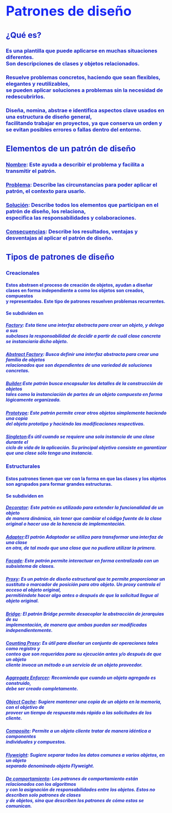 # <FONT COLOR=" #1829f5 "><h2> **Patrones de diseño**</h2>

## <FONT COLOR=" #1624c9 "><h3>¿Qué es?</h3> 

### Es una plantilla que puede aplicarse en muchas situaciones diferentes.<br> Son descripciones de clases y objetos relacionados.


### Resuelve problemas concretos, haciendo que sean flexibles, elegantes y reutilizables,<br> se pueden aplicar soluciones a problemas sin la necesidad de redescubrirlos.

### Diseña, nomina, abstrae e identifica aspectos clave usados en una estructura de diseño general,<br> facilitando trabajar en proyectos, ya que conserva un orden y se evitan posibles errores o fallas dentro del entorno.

## <FONT COLOR=" #1624c9 "><h3>Elementos de un patrón de diseño</h3>

### <u>Nombre</u>: Este ayuda a describir el problema y facilita a transmitir el patrón.

### <u>Problema</u>: Describe las circunstancias para poder aplicar el patrón, el contexto para usarlo.

### <u>Solución</u>: Describe todos los elementos que participan en el patrón de diseño, los relaciona, <br>especifica las responsabilidades y colaboraciones.

### <u>Consecuencias</u>: Describe los resultados, ventajas y desventajas al aplicar el patrón de diseño.

## <FONT COLOR=" #1624c9 "><h3>Tipos de patrones de diseño</h3>

### Creacionales

#### Estos abstraen el proceso de creación de objetos, ayudan a diseñar <br> clases en forma independiente a como los objetos son creados, compuestos  <br> y representados. Este tipo de patrones resuelven problemas recurrentes.

#### Se subdividen en

##### <u>Factory</u>: Esta tiene una interfaz abstracta para crear un objeto, y delega a sus <br> subclases la responsabilidad de decidir a partir de cuál clase concreta <br> se instanciaría dicho objeto.

##### <u>Abstract Factory</u>: Busca definir una interfaz abstracta para crear una familia de objetos <br> relacionados que son dependientes de una variedad de soluciones concretas.

##### <u>Builder</u>:Este patrón busca encapsular los detalles de la construcción de objetos<br> tales como la instanciación de partes de un objeto compuesto  en forma <br> lógicamente organizada.

##### <u>Prototype</u>: Este patrón permite crear otros objetos simplemente haciendo una copia <br>  del objeto prototipo y haciéndo las modificaciones respectivas.

##### <u>Singleton</u>:Es útil cuando se requiere una sola instancia de una clase durante el <br> ciclo de vida de la aplicación. Su principal objetivo consiste en garantizar <br> que una clase sólo tenga una instancia.

### Estructurales

#### Estos patrones tienen que ver con la forma en que las clases y los objetos <br> son agrupados para formar grandes estructuras.

#### Se subdividen en

##### <u>Decorator</u>: Este patrón es utilizado para extender la funcionalidad de un objeto <br> de manera dinámica, sin tener que cambiar el código fuente de la clase <br> original o hacer uso de la herencia de implementación.

##### <u>Adapter</u>:El patrón Adaptador se utiliza para transformar una interfaz de una clase <br> en otra, de tal modo que una clase que no pudiera utilizar la primera.

##### <u>Facade</u>: Este patrón permite interactuar en forma centralizada con un subsistema de clases.

##### <u>Proxy</u>: Es un patrón de diseño estructural que te permite proporcionar un <br> sustituto o marcador de posición para otro objeto. Un proxy controla el acceso al objeto original, <br>permitiéndote hacer algo antes o después de que la solicitud llegue al objeto original.

##### <u>Bridge</u>: El patrón Bridge permite desacoplar la abstracción de jerarquias de su <br> implementación, de manera que ambas puedan ser modificadas <br> independientemente.

##### <u>Counting Proxy</u>: Es útil para diseñar un conjunto de operaciones tales como registro y <br> conteo que son requeridas para su ejecución antes y/o después de que un objeto <br>cliente invoca un método o un servicio de un objeto proveedor.

##### <u>Aggregate Enforcer</u>: Recomienda que cuando un objeto agregado es construido, <br>debe ser creado completamente.

##### <u>Object Cache</u>: Sugiere mantener una copia de un objeto en la memoria, con el objetivo de <br> proveer un tiempo de respuesta más rápido a las solicitudes de los cliente.

##### <u>Composite</u>: Permite a un objeto cliente tratar de manera idéntica a componentes <br> individuales y compuestos.

##### <u>Flyweight</u>: Sugiere separar todos los datos comunes a varios objetos, en un objeto <br> separado denominado objeto Flyweight.

##### <u>De comportamiento</u>: Los patrones de comportamiento están relacionados con los algoritmos <br> y con la asignación de responsabilidades entre los objetos. Estos no describen solo patrones de clases<br> y de objetos, sino que describen los   patrones de cómo estos se comunican.
